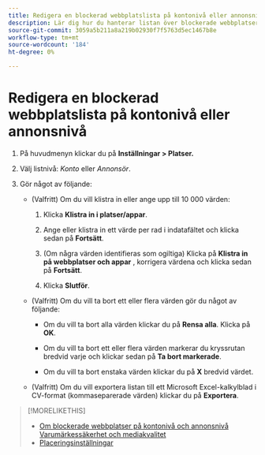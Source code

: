 ```yaml
---
title: Redigera en blockerad webbplatslista på kontonivå eller annonsnivå
description: Lär dig hur du hanterar listan över blockerade webbplatser för ett konto eller en annonsörer.
source-git-commit: 3059a5b211a8a219b02930f7f5763d5ec1467b8e
workflow-type: tm+mt
source-wordcount: '184'
ht-degree: 0%

---
```


# Redigera en blockerad webbplatslista på kontonivå eller annonsnivå

1. På huvudmenyn klickar du på **Inställningar > Platser.**

1. Välj listnivå: *Konto* eller *Annonsör*.

1. Gör något av följande:

   * (Valfritt) Om du vill klistra in eller ange upp till 10 000 värden:

      1. Klicka **Klistra in i platser/appar**.

      1. Ange eller klistra in ett värde per rad i indatafältet och klicka sedan på **Fortsätt**.

      1. (Om några värden identifieras som ogiltiga) Klicka på **Klistra in på webbplatser och appar** , korrigera värdena och klicka sedan på **Fortsätt**.

      1. Klicka **Slutför**.
   * (Valfritt) Om du vill ta bort ett eller flera värden gör du något av följande:

      * Om du vill ta bort alla värden klickar du på **Rensa alla**. Klicka på **OK**.

      * Om du vill ta bort ett eller flera värden markerar du kryssrutan bredvid varje och klickar sedan på **Ta bort markerade**.

      * Om du vill ta bort enstaka värden klickar du på **X** bredvid värdet.
   * (Valfritt) Om du vill exportera listan till ett Microsoft Excel-kalkylblad i CV-format (kommaseparerade värden) klickar du på **Exportera**.



>[!MORELIKETHIS]
>
>* [Om blockerade webbplatser på kontonivå och annonsnivå](/help/dsp/admin/blocked-sites-list-about.md)
   > [Varumärkessäkerhet och mediakvalitet](/help/dsp/introduction/features/brand-safety-media-quality.md)
>* [Placeringsinställningar](/help/dsp/campaign-management/placements/placement-settings.md)

